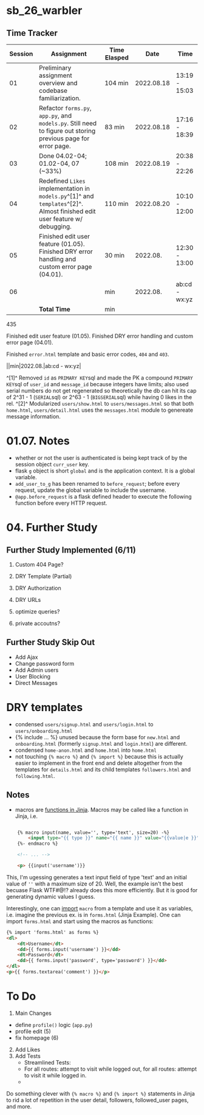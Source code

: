 # sb_26_warbler
## Time Tracker
|Session|Assignment|Time Elasped|Date|Time|
|-|-|-|-|-|
|01|Preliminary assignment overview and codebase familiarization.|104 min|2022.08.18|13:19 - 15:03|
|02|Refactor `forms.py`, `app.py`, and `models.py`. Still need to figure out storing previous page for error page.|83 min|2022.08.18|17:16 - 18:39|
|03|Done 04.02-04; 01.02-04, 07 (~33%)|108 min|2022.08.19|20:38 - 22:26|
|04|Redefined `Likes` implementation in `models.py`^[1]^ and `templates`^[2]^. Almost finished edit user feature w/ debugging. |110 min|2022.08.20|10:10 - 12:00|
|05|Finished edit user feature (01.05). Finished DRY error handling and custom error page (04.01).|30 min|2022.08.|12:30 - 13:00|
|06||min|2022.08.|ab:cd - wx:yz|
||**Total Time**|min|||

435

Finished edit user feature (01.05). Finished DRY error handling and custom error page (04.01).


Finished `error.html` template and basic error codes, `404` and `403`.

||min|2022.08.|ab:cd - wx:yz|

^[1]^ Removed `id` as `PRIMARY KEY`sql and made the PK a compound `PRIMARY KEY`sql of `user_id` and `message_id` because integers have limits; also used serial numbers do not get regenerated so theoretically the db can hit its cap of 2^31 - 1 (`SERIAL`sql) or 2^63 - 1 (`BIGSERIAL`sql) while having 0 likes in the rel.
^[2]^ Modularized `users/show.html` to `users/messages.html` so that both `home.html`, `users/detail.html` uses the `messages.html` module to genereate message information.

# 01.07. Notes
- whether or not the user is authenticated is being kept track of by the session object `curr_user` key.
- flask `g` object is short `global` and is the application context. It is a global variable.
- `add_user_to_g` has been renamed to `before_request`; before every request, update the global variable to include the username.
- `@app.before_request` is a flask defined header to execute the following function before every HTTP request.

# 04. Further Study
## Further Study Implemented (6/11)
1. Custom 404 Page?
2. DRY Template (Partial)
3. DRY Authorization
4. DRY URLs

5. optimize queries?
6. private accoutns?

## Further Study Skip Out
- Add Ajax
- Change password form
- Add Admin users
- User Blocking
- Direct Messages


# DRY templates
- condensed `users/signup.html` and `users/login.html` to `users/onboarding.html`
- {% include ... %} unused because the form base for `new.html` and `onboarding.html` (formerly `signup.html` and `login.html`) are different.
- condensed `home-anon.html` and `home.html` into `home.html`
- not touching `{% macro %}` and `{% import %}` because this is actually easier to implement in the front end and delete altogether from the templates for `details.html` and its child templates `followers.html` and `following.html`.

## Notes
- macros are [functions in Jinja](https://jinja.palletsprojects.com/en/3.1.x/templates/#macros). Macros may be called like a function in Jinja, i.e.
```html

    {% macro input(name, value='', type='text', size=20) -%}
        <input type="{{ type }}" name="{{ name }}" value="{{value|e }}" size="{{ size }}">
    {%- endmacro %}

    <!-- ... -->

    <p> {{input('username')}}

```
This, I'm ugessing generates a text input field of type 'text' and an initial value of `''` with a maximum size of 20. Well, the example isn't the best becuase Flask WTF#@!? already does this more efficiently. But it is good for generating dynamic values I guess.

Interestingly, one can [import](https://jinja.palletsprojects.com/en/3.1.x/templates/#import) `macro` from a template and use it as variables, i.e. imagine the previous ex. is in `forms.html` (Jinja Example). One can import `forms.html` and start using the macros as functions:
```html
{% import 'forms.html' as forms %}
<dl>
    <dt>Username</dt>
    <dd>{{ forms.input('username') }}</dd>
    <dt>Password</dt>
    <dd>{{ forms.input('password', type='password') }}</dd>
</dl>
<p>{{ forms.textarea('comment') }}</p>
```

# To Do
1. Main Changes
- define `profile()` logic (`app.py`)
- profile edit (5)
- fix homepage (6)
2. Add Likes
3. Add Tests
    - Streamlined Tests:
    - For all routes: attempt to visit while logged out, for all routes: attempt to visit it while logged in.
    - 

Do something clever with  `{% macro %}` and `{% import %}` statements in Jinja to rid a lot of repetition in the user detail, followers, followed_user pages, and more.